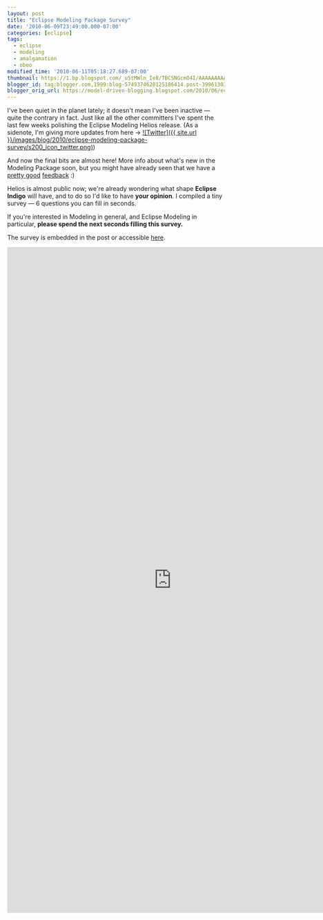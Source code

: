 ```yaml
---
layout: post
title: "Eclipse Modeling Package Survey"
date: '2010-06-09T23:49:00.000-07:00'
categories: [eclipse]
tags:
  - eclipse
  - modeling
  - amalgamation
  - obeo
modified_time: '2010-06-11T05:18:27.689-07:00'
thumbnail: https://1.bp.blogspot.com/_u5tMWln_Ie8/TBCSNGcmO4I/AAAAAAAAATA/3uH2Sa365OY/s72-c/icon_twitter.png
blogger_id: tag:blogger.com,1999:blog-5749374620125186414.post-3996130301796475531
blogger_orig_url: https://model-driven-blogging.blogspot.com/2010/06/eclipse-modeling-package-survey.html
---
```


I've been quiet in the planet lately; it doesn't mean I've been inactive — quite the contrary in fact. Just like all the other committers I've spent the last few weeks polishing the Eclipse Modeling Helios release. (As a sidenote, I'm giving more updates from here → [![Twitter]({{ site.url }}/images/blog/2010/eclipse-modeling-package-survey/s200_icon_twitter.png)](https://twitter.com/bruncedric))

And now the final bits are almost here! More info about what's new in the Modeling Package soon, but you might have already seen that we have a [pretty good](https://twitter.com/IanSkerrett) [feedback](https://ekkescorner.wordpress.com/2010/06/08/redview-0-8-0-and-epp-modeling-helios-rc3/) :)

Helios is almost public now; we're already wondering what shape **Eclipse Indigo** will have, and to do so I'd like to have **your opinion**. I compiled a tiny survey — 6 questions you can fill in seconds.

If you're interested in Modeling in general, and Eclipse Modeling in particular, **please spend the next seconds filling this survey.**

The survey is embedded in the post or accessible [here](https://spreadsheets0.google.com/viewform?hl=en&formkey=dEZ4UzZSUVF0T25ld2Z5TVNnUlhsQ2c6MQ#gid=0).

<iframe src="https://spreadsheets.google.com/embeddedform?formkey=dEZ4UzZSUVF0T25ld2Z5TVNnUlhsQ2c6MQ" width="760" height="1540" frameborder="0" marginheight="0" marginwidth="0">Loading...</iframe>
